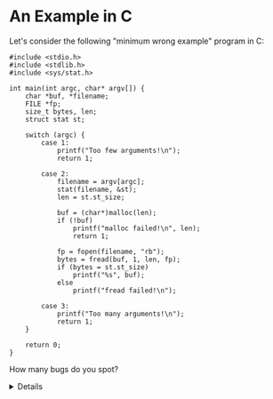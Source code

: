 # An Example in C


Let's consider the following "minimum wrong example" program in C:

```c,editable
#include <stdio.h>
#include <stdlib.h>
#include <sys/stat.h>

int main(int argc, char* argv[]) {
	char *buf, *filename;
	FILE *fp;
	size_t bytes, len;
	struct stat st;

	switch (argc) {
		case 1:
			printf("Too few arguments!\n");
			return 1;

		case 2:
			filename = argv[argc];
			stat(filename, &st);
			len = st.st_size;
			
			buf = (char*)malloc(len);
			if (!buf)
				printf("malloc failed!\n", len);
				return 1;

			fp = fopen(filename, "rb");
			bytes = fread(buf, 1, len, fp);
			if (bytes = st.st_size)
				printf("%s", buf);
			else
				printf("fread failed!\n");

		case 3:
			printf("Too many arguments!\n");
			return 1;
	}

	return 0;
}
```

How many bugs do you spot?

<details>

Despite just 29 lines of code, this C example contains serious bugs in at least 11:

1. Assignment `=` instead of equality comparison `==` (line 28)
2. Excess argument to `printf` (line 23)
3. File descriptor leak (after line 26)
4. Forgotten braces in multi-line `if` (line 22)
5. Forgotten `break` in a `switch` statement (line 32)
6. Forgotten NUL-termination of the `buf` string, leading to a buffer overflow (line 29)
7. Memory leak by not freeing the `malloc`-allocated buffer (line 21)
8. Out-of-bounds access (line 17)
9. Unchecked cases in the `switch` statement (line 11)
10. Unchecked return values of `stat` and `fopen` (lines 18 and 26)

_Shouldn't these bugs be obvious even for a C compiler?_  
No, surprisingly this code compiles warning-free at the default warning level, even in the latest GCC version (13.2 as of writing).

_Isn't this a highly unrealistic example?_  
Absolutely not, these kind of bugs have lead to serious security vulnerabilities in the past. Some examples:

* Assignment `=` instead of equality comparison `==`: [The Linux Backdoor Attempt of 2003](https://freedom-to-tinker.com/2013/10/09/the-linux-backdoor-attempt-of-2003)
* Forgotten braces in multi-line `if`: [The Apple goto fail vulnerability](https://dwheeler.com/essays/apple-goto-fail.html)
* Forgotten `break` in a `switch` statement: [The break that broke sudo](https://nakedsecurity.sophos.com/2012/05/21/anatomy-of-a-security-hole-the-break-that-broke-sudo)

_How is Rust any better here?_  
Safe Rust makes all of these bugs impossible:

1. Assignments inside an `if` clause are not supported.
2. Format strings are checked at compile-time.
3. Resources are freed at the end of scope via the `Drop` trait.
4. All `if` clauses require braces.
5. `match` (as the Rust equivalent to `switch`) does not fall-through, hence you can't accidentally forget a `break`.
6. Buffer slices carry their size and don't rely on a NUL terminator.
7. Heap-allocated memory is freed via the `Drop` trait when the corresponding `Box` leaves the scope.
8. Out-of-bounds accesses cause a panic or can be checked via the `get` method of a slice.
9. `match` mandates that all cases are handled.
10. Fallible Rust functions return `Result` values that need to be unwrapped and thereby checked for success.
    Additionally, the compiler emits a warning if you miss to check the return value of a function marked with `#[must_use]`.

</details>
